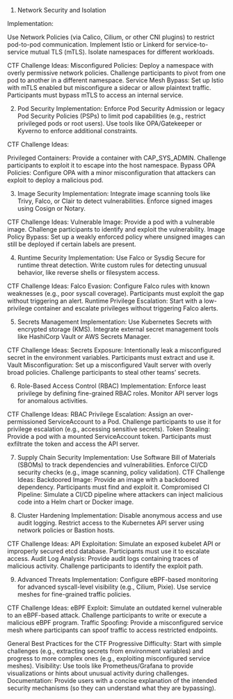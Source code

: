 
1. Network Security and Isolation

Implementation:

Use Network Policies (via Calico, Cilium, or other CNI plugins) to restrict pod-to-pod communication.
Implement Istio or Linkerd for service-to-service mutual TLS (mTLS).
Isolate namespaces for different workloads.

CTF Challenge Ideas:
Misconfigured Policies: Deploy a namespace with overly permissive network policies. Challenge participants to pivot from one pod to another in a different namespace.
Service Mesh Bypass: Set up Istio with mTLS enabled but misconfigure a sidecar or allow plaintext traffic. Participants must bypass mTLS to access an internal service.


2. Pod Security
Implementation:
Enforce Pod Security Admission or legacy Pod Security Policies (PSPs) to limit pod capabilities (e.g., restrict privileged pods or root users).
Use tools like OPA/Gatekeeper or Kyverno to enforce additional constraints.

CTF Challenge Ideas:

Privileged Containers: Provide a container with CAP_SYS_ADMIN. Challenge participants to exploit it to escape into the host namespace.
Bypass OPA Policies: Configure OPA with a minor misconfiguration that attackers can exploit to deploy a malicious pod.


3. Image Security
Implementation:
Integrate image scanning tools like Trivy, Falco, or Clair to detect vulnerabilities.
Enforce signed images using Cosign or Notary.

CTF Challenge Ideas:
Vulnerable Image: Provide a pod with a vulnerable image. Challenge participants to identify and exploit the vulnerability.
Image Policy Bypass: Set up a weakly enforced policy where unsigned images can still be deployed if certain labels are present.


4. Runtime Security
Implementation:
Use Falco or Sysdig Secure for runtime threat detection.
Write custom rules for detecting unusual behavior, like reverse shells or filesystem access.


CTF Challenge Ideas:
Falco Evasion: Configure Falco rules with known weaknesses (e.g., poor syscall coverage). Participants must exploit the gap without triggering an alert.
Runtime Privilege Escalation: Start with a low-privilege container and escalate privileges without triggering Falco alerts.


5. Secrets Management
Implementation:
Use Kubernetes Secrets with encrypted storage (KMS).
Integrate external secret management tools like HashiCorp Vault or AWS Secrets Manager.

CTF Challenge Ideas:
Secrets Exposure: Intentionally leak a misconfigured secret in the environment variables. Participants must extract and use it.
Vault Misconfiguration: Set up a misconfigured Vault server with overly broad policies. Challenge participants to steal other teams’ secrets.


6. Role-Based Access Control (RBAC)
Implementation:
Enforce least privilege by defining fine-grained RBAC roles.
Monitor API server logs for anomalous activities.

CTF Challenge Ideas:
RBAC Privilege Escalation: Assign an over-permissioned ServiceAccount to a Pod. Challenge participants to use it for privilege escalation (e.g., accessing sensitive secrets).
Token Stealing: Provide a pod with a mounted ServiceAccount token. Participants must exfiltrate the token and access the API server.


7. Supply Chain Security
Implementation:
Use Software Bill of Materials (SBOMs) to track dependencies and vulnerabilities.
Enforce CI/CD security checks (e.g., image scanning, policy validation).
CTF Challenge Ideas:
Backdoored Image: Provide an image with a backdoored dependency. Participants must find and exploit it.
Compromised CI Pipeline: Simulate a CI/CD pipeline where attackers can inject malicious code into a Helm chart or Docker image.


8. Cluster Hardening
Implementation:
Disable anonymous access and use audit logging.
Restrict access to the Kubernetes API server using network policies or Bastion hosts.

CTF Challenge Ideas:
API Exploitation: Simulate an exposed kubelet API or improperly secured etcd database. Participants must use it to escalate access.
Audit Log Analysis: Provide audit logs containing traces of malicious activity. Challenge participants to identify the exploit path.


9. Advanced Threats
Implementation:
Configure eBPF-based monitoring for advanced syscall-level visibility (e.g., Cilium, Pixie).
Use service meshes for fine-grained traffic policies.

CTF Challenge Ideas:
eBPF Exploit: Simulate an outdated kernel vulnerable to an eBPF-based attack. Challenge participants to write or execute a malicious eBPF program.
Traffic Spoofing: Provide a misconfigured service mesh where participants can spoof traffic to access restricted endpoints.


General Best Practices for the CTF
Progressive Difficulty: Start with simple challenges (e.g., extracting secrets from environment variables) and progress to more complex ones (e.g., exploiting misconfigured service meshes).
Visibility: Use tools like Prometheus/Grafana to provide visualizations or hints about unusual activity during challenges.
Documentation: Provide users with a concise explanation of the intended security mechanisms (so they can understand what they are bypassing).
